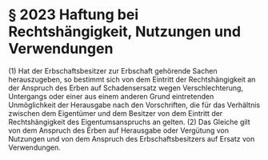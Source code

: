 # § 2023 Haftung bei Rechtshängigkeit, Nutzungen und Verwendungen
(1) Hat der Erbschaftsbesitzer zur Erbschaft gehörende Sachen herauszugeben, so bestimmt sich von dem Eintritt der Rechtshängigkeit an der Anspruch des Erben auf Schadensersatz wegen Verschlechterung, Untergangs oder einer aus einem anderen Grund eintretenden Unmöglichkeit der Herausgabe nach den Vorschriften, die für das Verhältnis zwischen dem Eigentümer und dem Besitzer von dem Eintritt der Rechtshängigkeit des Eigentumsanspruchs an gelten.
(2) Das Gleiche gilt von dem Anspruch des Erben auf Herausgabe oder Vergütung von Nutzungen und von dem Anspruch des Erbschaftsbesitzers auf Ersatz von Verwendungen.